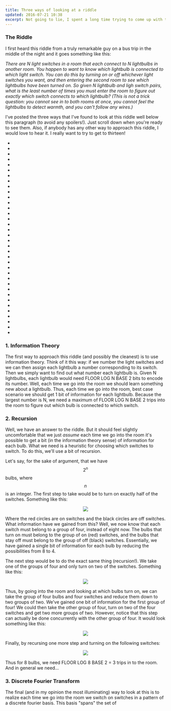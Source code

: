 ```yaml
---
title: Three ways of looking at a riddle
updated: 2016-07-21 10:38
excerpt: Not going to lie, I spent a long time trying to come up with thirteen ways to look at this
---
```

### The Riddle

I first heard this riddle from a truly remarkable guy on a bus trip in the middle of the night and it goes something like this:

_There are N light switches in a room that each connect to N lightbulbs in another room. You happen to want to know which lightbulb is connected to which light switch. You can do this by turning on or off whichever light switches you want, and then entering the second room to see which lightbulbs have been turned on. So given N lightbulb and ligh switch pairs, what is the least number of times you must enter the room to figure out exactly which switch connects to which lightbulb? (This is not a trick question: you cannot see in to both rooms at once, you cannot feel the lightbulbs to detect warmth, and you can't follow any wires.)_

I've posted the three ways that I've found to look at this riddle well below this paragraph (to avoid any spoilers!). Just scroll down when you're ready to see them. Also, if anybody has any other way to approach this riddle, I would love to hear it. I really want to try to get to thirteen!

+ 
+ 
+ 
+ 
+ 
+ 
+ 
+ 
+ 
+ 
+ 
+ 
+ 
+ 
+ 
+ 
+ 
+ 
+ 
+ 
+ 
+ 
+ 
+ 
+ 
+ 
+ 
+ 
+ 
+ 
+ 
+ 
+ 
+ 
+ 
+ 

### 1. Information Theory

The first way to approach this riddle (and possibly the cleanest) is to use information theory. Think of it this way: if we number the light switches and we can then assign each lightbulb a number corresponding to its switch. Then we simply want to find out what number each lightbulb is. Given N lightbulbs, each lightbulb would need FLOOR LOG N BASE 2 bits to encode its number. Well, each time we go into the room we should learn something new about a lightbulb. Thus, each time we go into the room, best case scenario we should get 1 bit of information for each lightbulb. Because the largest number is N, we need a maximum of FLOOR LOG N BASE 2 trips into the room to figure out which bulb is connected to which switch.

### 2. Recursion

Well, we have an answer to the riddle. But it should feel slightly uncomfortable that we just _assume_ each time we go into the room it's possible to get a bit (in the information theory sense) of information for each bulb. What we need is a heuristic for choosing which switches to switch. To do this, we'll use a bit of recursion.

Let's say, for the sake of argument, that we have $$ 2^n $$ bulbs, where $$ n $$ is an integer. The first step to take would be to turn on exactly half of the switches. Something like this:

<center>
	<img src="/assets/riddle/switches-1.png">
</center>

Where the red circles are on switches and the black circles are off switches. What information have we gained from this? Well, we now know that each switch must belong to a group of four, instead of eight now. The bulbs that turn on must belong to the group of on (red) switches, and the bulbs that stay off must belong to the group of off (black) switches. Essentially, we have gained a single bit of information for each bulb by reducing the possibilities from 8 to 4.

The next step would be to do the exact same thing (recursion!). We take one of the groups of four and only turn on two of the switches. Something like this:

<center>
	<img src="/assets/riddle/switches-3.png">
</center>

Thus, by going into the room and looking at which bulbs turn on, we can take the group of four bulbs and four switches and reduce them down to two groups of two. We've gained one bit of information for the first group of four! We could then take the other group of four, turn on two of the four switches and get two more groups of two. However, notice that this step can actually be done concurrently with the other group of four. It would look something like this:

<center>
	<img src="/assets/riddle/switches-4.png">
</center>

Finally, by recursing one more step and turning on the following switches:

<center>
	<img src="/assets/riddle/switches-5.png">
</center>

Thus for 8 bulbs, we need FLOOR LOG 8 BASE 2 = 3 trips in to the room. And in general we need...

### 3. Discrete Fourier Transform

The final (and in my opinion the most illuminating) way to look at this is to realize each time we go into the room we switch on switches in a pattern of a discrete fourier basis. This basis "spans" the set of 